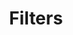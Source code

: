 ---
title: Filters
lastmod: 2019-05-21
menu:
  sidebar:
    parent: "concepts"
    weight: 11
weight: 110
sections_weight: 11
tags: ["Tag1", "Tag2", "Tag3"]
tags_weight: 22
slug:
aliases: [/concepts/filters/]
---